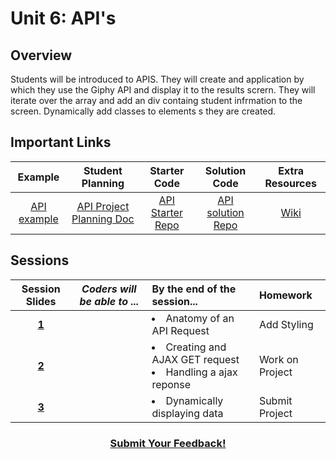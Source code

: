 # Unit 6: API's


## Overview
Students will be introduced to APIS. They will create and application by which they use the Giphy API and display it to the results scrern. They will iterate over the array and add an div containg student infrmation to the screen. Dynamically add classes to elements s they are created. 

## Important Links

| Example | Student Planning |  Starter Code | Solution Code  |  Extra Resources |
|:-------:|:-------:|:-------:|:-------:|:-------:|
|[API example](https://scriptedcurriculum.github.io/advanced_giphy_solution/)|[API Project Planning Doc](https://docs.google.com/document/d/1LJcfvOTUZHwjdjZMU-94r5tXVEYmhJjb6ExYJf0zSQ8/edit)|[API Starter Repo](https://github.com/ScriptEdcurriculum/advanced_giphy_startercode)|[API solution Repo](https://github.com/ScriptEdcurriculum/advanced_giphy_solution)|[Wiki](https://github.com/ScriptEdcurriculum/curriculum17-18/wiki/2:-Advanced)|

## Sessions 
|Session Slides|*Coders will be able to ...*|By the end of the session...|Homework|
|:-------:|-------|:-------|:-------|
|[**1**](https://docs.google.com/presentation/d/1G3Df8eYHATleI4NXpeascOawCNM8On4Tm_DWyo2ZxSw/edit#slide=id.g1e220fa94a_0_26)|  |<li> Anatomy of an API Request</li>|Add Styling|
|[**2**](https://docs.google.com/presentation/d/1G3Df8eYHATleI4NXpeascOawCNM8On4Tm_DWyo2ZxSw/edit#slide=id.g1f587f6424_5_5)|  |<li>Creating and AJAX GET request</li> <li>Handling a ajax reponse</li>|Work on Project|
|[**3**](https://docs.google.com/presentation/d/1G3Df8eYHATleI4NXpeascOawCNM8On4Tm_DWyo2ZxSw/edit#slide=id.g1e220fa94a_0_4)|  |<li>Dynamically displaying data</li> |Submit Project|

<h3 align="center"><a href="https://docs.google.com/forms/d/e/1FAIpQLSdmoYjRk6tqJHI5Y1ELjOZ7tiYj58dmoIBEeUaXK5ciIdljIg/viewform">Submit Your Feedback!</a></h3>
